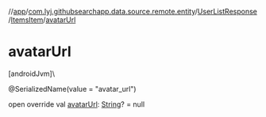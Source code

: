 //[app](../../../../index.md)/[com.lyj.githubsearchapp.data.source.remote.entity](../../index.md)/[UserListResponse](../index.md)/[ItemsItem](index.md)/[avatarUrl](avatar-url.md)

# avatarUrl

[androidJvm]\

@SerializedName(value = "avatar_url")

open override val [avatarUrl](avatar-url.md): [String](https://kotlinlang.org/api/latest/jvm/stdlib/kotlin/-string/index.html)? = null
